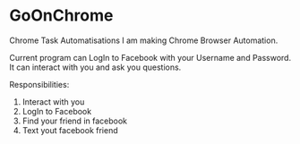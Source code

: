 # GoOnChrome
Chrome Task Automatisations
I am making Chrome Browser Automation. 

Current program can LogIn to Facebook with your Username and Password. It can interact with you and ask you questions. 

Responsibilities:
1. Interact with you
2. LogIn to Facebook
3. Find your friend in facebook
4. Text yout facebook friend
